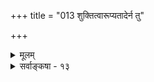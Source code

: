 +++
title = "013 शुक्तित्वारूप्यतादेर्न तु"

+++
<details><summary>मूलम्</summary>

शुक्तित्वारूप्यतादेर्न तु रजततया भाति शुक्तिर्विगीता यद्वा धीत्वाद्यथार्था विमतमतिरतो बुद्धिबाधोक्त्ययोगः ।  
वैशिष्ट्यासिद्धिमात्रप्रथनमिह परं बाधकस्यापि कृत्यं किंचासत्ख्यातिरंशे प्रसजति भवतामन्यथाख्यातिवेद्ये ॥ १३ ॥
</details>

<details><summary>सर्वाङ्कषा - १३</summary>

अनुमानेनान्यथाख्यातिं निराकरोति - शुक्तित्वेत्यादिना । विगीता शुक्तिः रजततया न तु **भाति** = न रजतत्वप्रकारकज्ञानविषयः, **शुक्तित्वारूप्यतादेः** = शुक्तित्वात्, अरजतत्वाद्वा । आदिपदेन रजतक्रियाकारित्वाभावो ग्राह्यः । 'विगीता शुक्तिः रजतत्वप्रकारकज्ञानाविषयः, इष्टसाधनत्वाभावविशिष्टरजतार्थिप्रवृत्तिविषयत्वात्' इत्युक्तानुमाने ( श्लो. 12 ) हेतौ विशेषणमावश्यकम् । प्रकृतानुमाने हेतोर्निर्विशेषणकत्वात्प्रबल इति सूचनाय 'तु' शब्दः। अनुमानान्तरमाह - यद्वेत्यादि । **विमतमतिः** = विप्रतिपन्नं शुक्तिरजतादिज्ञानम्, यथार्था, **धीत्वात्** = ज्ञानत्वात् 'यथार्थं सर्वविज्ञानमिति वेदविदां मतम्' इति सर्वज्ञानानां यथार्थत्वसाधनात् । अतः - **बुद्धिबाधोक्तययोगः** = **बुद्धेः** = अनुभवस्य बाध इति वचनं न युज्यत एव । ज्ञानानां स्वांशे बाधस्य कुत्रापि दुर्वचत्वात् । न हि 'ज्ञानमेव मम न जातम्' इति कश्चित् अनुसन्धत्ते । अतो विषय्यंशे बाधः कुत्रापि नास्त्येव ॥

534 

वैशिष्ट्यासिद्धिमात्रप्रथनमिह परं बाधकस्यापि कृत्यम् 

किञ्चासत्ख्यातिरंशे प्रसजति भवतामन्यथाख्यातिवेद्ये ॥13॥ 

ननु ज्ञानस्य यथार्थत्वं नाम अबाधितविषयकत्वमेव । दृश्यते च ' नेदं रजतम्' इति बाधकज्ञानम् । ज्ञानस्य यथार्थत्वे कथमेवं बाध इत्यत्राह - वैशिष्ट्येत्यादि । **परम्** = किन्तु **इह** = भ्रमे बाधक- **स्यापि** =बाधकज्ञानस्यापि वैशिष्ट्यासिद्धिमात्रप्रथनम् **वैशिष्ट्यम्** = रजतत्वशुक्त्योः संबन्धः । तस्यासिद्धिमात्रस्य **प्रथनम्** = ख्यापनम् **कृत्यम्** = साध्यम्, नान्यत् । रजते सिद्धं रजतत्ववैशिष्ट्यं पुरोवर्तिन्यां शुक्त नास्तीति बोधनमा बाधकज्ञानकार्यम्, न तु शुक्तौ प्रतीतस्य रजतत्ववैशिष्ट्यस्यासिद्धिप्रदर्शनम्, तदन्तरापि भ्रमनिर्वहस्य प्रदर्शितत्वात् । अन्यथाख्यातिवादे दुरुत्तरं दूषणमाहकिञ्चेत्यादि । **किञ्च** = अपि च **भवताम्** = असत्ख्यातिं निराकुर्वतां युष्माकं **अन्यथाख्यातिवेद्ये** = अन्यथाख्यातिविषये **अंशे** = यत्र वाप्यंशे **असत्ख्यातिः** = शून्यवादिसंमतासत्ख्यातिः प्रसजति । पुरतोऽसत एव रजतस्य भानात् । ननु आपणे सत एव भानम्, न तु सर्वथासतः शशशृङ्गादितुल्यस्येति चेत्, आपणे सतोऽपि पुरतोऽसत्त्वात् असत्ख्यातिः स्यादेव । न च पुरतः शुक्तिर्वर्तत एव । तत्र रजतत्वं प्रकारतया भासते इति भानमात्रम्, न रजतत्वस्य सत्ता शुक्तौ प्रतीयते, असंभवादिति वाच्यम्, शुक्तौ रजतत्वस्य सत्ता नास्ति, अथापि भानमात्रमित्यस्य कोऽर्थः ? शुक्तिरस्ति, रजतत्वमस्ति, तयोस्संबन्धः परं नास्ति इति चेत्, असतस्संबन्धस्य भानं कथम् ? न च शुक्तौ शुक्तित्वस्य सत्त्वात्, शुक्तिशुक्तित्वसंबन्धोऽप्यस्ति । शुक्तित्वस्थाने रजतत्वं भासत इत्येतावन्मात्रमिति चेत्, शुक्त्यनुयोगिकशुक्तित्वप्रतियोगिकसंबन्धे रजतत्वप्रतियोगिकत्वमात्रं भासते इत्यङ्गीकार्यत्वात्, असतो रजतप्रतियोगिकत्वस्य तादृशसंबन्धे भानादसत्ख्यातिरावश्यकी । अत एवाचार्यैः अंशे इत्युक्तम् ॥ 



। 

वस्तुतस्तु – एतादृशविशिष्टबुद्धिषु सर्वत्र संबन्धः सत्तयैव विशिष्टबुद्धिनियामकः, न तु ज्ञाततया । ज्ञानं सर्वं प्रकारत्वविशेष्यत्वभाननियतम्, न संसर्गप्रतीतिः ज्ञाने । संसर्गताख्यविषयता इत्याद्यभिधानं वस्तुस्वरूपकीर्तनम्, न तु प्रतीतिविषयकम् । अत एव समवायसाधकानुमाने 'विशिष्टबुद्धिः विशेष्यविशेषणसंबन्धविषया, विशिष्टबुद्धित्वात्' इत्यत्र विशिष्टबुद्धौ त्रयाणां विषयत्वमात्रमुक्तम् । विषयताऽन्या प्रतीतिरन्या । भ्रमस्थले हि शुक्तिर्विषयः, न तु प्रतीतिः शुक्तेः । 'घटवद् भूतलम्' इत्यादावपि घटभूतलयोस्संयोगः सत्तयैव विशिष्टबुद्धिहेतुः, न तु ज्ञाततया । संयोगो ज्ञातश्चेत्, 'घटसंयोगि भूतलम्' इत्युलेखः स्यात् । इदं समवायसंबन्धस्थले स्पष्टं ज्ञायेत । समवायस्तु एकः, नित्यश्च, अतीन्द्रियश्च । एवञ्च ‘नीलो घटः' इत्यादिगुणविशिष्टबुद्धौ हि अतीन्द्रियस्य समवायस्य विशिष्टबुद्धिनियामकत्वं हि सत्तयैव वक्तव्यम् । अतस्सम्बन्धास्सत्तयैव कार्यकारिणः, न तु ज्ञाततया । एवञ्च शुक्तौ 'इदं रजतम्' इत्यत्रापि शुक्त्यनुयोगिकसमवाये रजतत्वप्रतियोगिकत्वमपि दोषवशात्संपन्नमिति, तत्र तद्ज्ञानस्याभावात् असत्ख्यातिर्नापादयितुं शक्या । एतत्सर्वं जानन्तोऽप्याचार्या महातार्किकाः शिष्यबुद्धिवैशद्यार्थमेवैवमवदन्नित्यवगन्तव्यम् । एवञ्च सम्बन्धांशेऽसत्ख्यातिरनिवार्येत्यत्र- 

239. 

535 

[ अख्यातिवादः श्रीभाष्यकारसंमतः ] 

योऽसौ बोधोऽन्यथाधीजनक इति जगे भ्रान्तिरित्युच्यतेऽसौ 

नेत्थं बोधापलापः क्वचिदपि वदतां बोधमध्यक्षसिद्धम् । यत्र प्रत्यक्षसिद्धादधिकमपि परे निष्फलं कल्पयेयुः 

सिद्धैरेवात्र तत्तद्व्यवहृतिरिति हि स्थापितं भाष्यकारैः ॥14॥ 

विपरीतं वस्तुतत्त्वमसतस्सत्तया धियि । भानात्स्यादन्यथाख्यातिः दुर्वारा शून्यवादिनः ॥ सम्यगुक्तं भाष्यकारैर्महाकुशलबुद्धिभिः । अत्याज्या ह्यन्यथाख्यातिरख्यात्यादिष्वपीति यत् ॥ दृष्टिसृष्टिप्रवादस्तु प्रसज्येतान्यथा तदा । अथवा किमनेनेति भाष्यमत्र विमृश्यताम् ॥ वस्तुतत्त्वं त्वत्राये (श्लोके. 15) स्पष्टीभविष्यति ॥ १३ ॥
</details>
